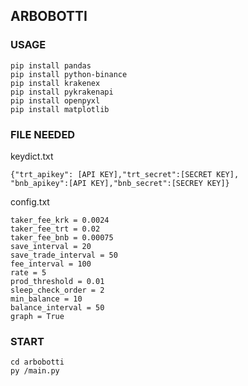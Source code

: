 ## ARBOBOTTI
### USAGE

    pip install pandas
    pip install python-binance
    pip install krakenex
    pip install pykrakenapi
    pip install openpyxl
    pip install matplotlib


### FILE NEEDED
keydict.txt

    {"trt_apikey": [API KEY],"trt_secret":[SECRET KEY],
    "bnb_apikey":[API KEY],"bnb_secret":[SECREY KEY]}
    
config.txt
    
    taker_fee_krk = 0.0024
    taker_fee_trt = 0.02
    taker_fee_bnb = 0.00075
    save_interval = 20
    save_trade_interval = 50
    fee_interval = 100
    rate = 5
    prod_threshold = 0.01
    sleep_check_order = 2
    min_balance = 10
    balance_interval = 50
    graph = True
    
### START
    cd arbobotti
    py /main.py
